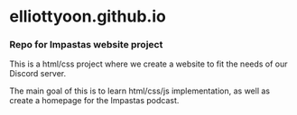 # elliottyoon.github.io
### Repo for Impastas website project

This is a html/css project where we create a website to fit the needs of our Discord server.

The main goal of this is to learn html/css/js implementation, as well as create a homepage for the Impastas podcast.

